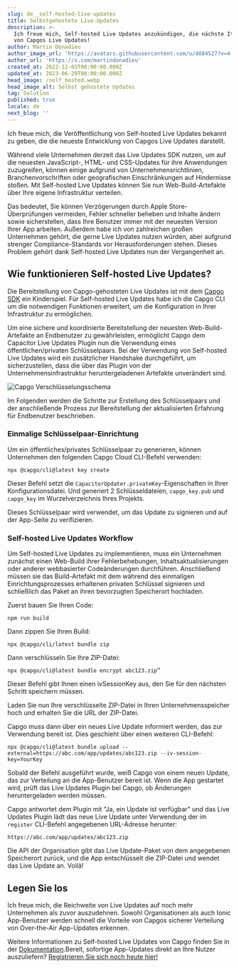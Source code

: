 ```yaml
---
slug: de__self-hosted-live-updates
title: Selbstgehostete Live-Updates
description: >-
  Ich freue mich, Self-hosted Live Updates anzukündigen, die nächste Iteration
  von Capgos Live Updates!
author: Martin Donadieu
author_image_url: 'https://avatars.githubusercontent.com/u/4084527?v=4'
author_url: 'https://x.com/martindonadieu'
created_at: 2022-12-03T00:00:00.000Z
updated_at: 2023-06-29T00:00:00.000Z
head_image: /self_hosted.webp
head_image_alt: Selbst gehostete Updates
tag: Solution
published: true
locale: de
next_blog: ''
---
```


Ich freue mich, die Veröffentlichung von Self-hosted Live Updates bekannt zu geben, die die neueste Entwicklung von Capgos Live Updates darstellt.

Während viele Unternehmen derzeit das Live Updates SDK nutzen, um auf die neuesten JavaScript-, HTML- und CSS-Updates für ihre Anwendungen zuzugreifen, können einige aufgrund von Unternehmensrichtlinien, Branchenvorschriften oder geografischen Einschränkungen auf Hindernisse stoßen. Mit Self-hosted Live Updates können Sie nun Web-Build-Artefakte über Ihre eigene Infrastruktur verteilen.

Das bedeutet, Sie können Verzögerungen durch Apple Store-Überprüfungen vermeiden, Fehler schneller beheben und Inhalte ändern sowie sicherstellen, dass Ihre Benutzer immer mit der neuesten Version Ihrer App arbeiten. Außerdem habe ich von zahlreichen großen Unternehmen gehört, die gerne Live Updates nutzen würden, aber aufgrund strenger Compliance-Standards vor Herausforderungen stehen. Dieses Problem gehört dank Self-hosted Live Updates nun der Vergangenheit an.

## Wie funktionieren Self-hosted Live Updates?

Die Bereitstellung von Capgo-gehosteten Live Updates ist mit dem [Capgo SDK](https://github.com/Cap-go/capacitor-updater/) ein Kinderspiel. Für Self-hosted Live Updates habe ich die Capgo CLI um die notwendigen Funktionen erweitert, um die Konfiguration in Ihrer Infrastruktur zu ermöglichen.

Um eine sichere und koordinierte Bereitstellung der neuesten Web-Build-Artefakte an Endbenutzer zu gewährleisten, ermöglicht Capgo dem Capacitor Live Updates Plugin nun die Verwendung eines öffentlichen/privaten Schlüsselpaars. Bei der Verwendung von Self-hosted Live Updates wird ein zusätzlicher Handshake durchgeführt, um sicherzustellen, dass die über das Plugin von der Unternehmensinfrastruktur heruntergeladenen Artefakte unverändert sind.

![Capgo Verschlüsselungsschema](/encryption_flow.webp)

Im Folgenden werden die Schritte zur Erstellung des Schlüsselpaars und der anschließende Prozess zur Bereitstellung der aktualisierten Erfahrung für Endbenutzer beschrieben.

### Einmalige Schlüsselpaar-Einrichtung

Um ein öffentliches/privates Schlüsselpaar zu generieren, können Unternehmen den folgenden Capgo Cloud CLI-Befehl verwenden:

```shell
npx @capgo/cli@latest key create
```

Dieser Befehl setzt die `CapacitorUpdater.privateKey`-Eigenschaften in Ihrer Konfigurationsdatei.
Und generiert 2 Schlüsseldateien, `capgo_key.pub` und `capgo_key` im Wurzelverzeichnis Ihres Projekts.

Dieses Schlüsselpaar wird verwendet, um das Update zu signieren und auf der App-Seite zu verifizieren.

### Self-hosted Live Updates Workflow

Um Self-hosted Live Updates zu implementieren, muss ein Unternehmen zunächst einen Web-Build ihrer Fehlerbehebungen, Inhaltsaktualisierungen oder anderer webbasierter Codeänderungen durchführen. Anschließend müssen sie das Build-Artefakt mit dem während des einmaligen Einrichtungsprozesses erhaltenen privaten Schlüssel signieren und schließlich das Paket an ihren bevorzugten Speicherort hochladen.

Zuerst bauen Sie Ihren Code:
```shell
npm run build
```

Dann zippen Sie Ihren Build:
```shell
npx @capgo/cli/latest bundle zip
```

Dann verschlüsseln Sie Ihre ZIP-Datei:

```shell
npx @capgo/cli@latest bundle encrypt abc123.zip”
```

Dieser Befehl gibt Ihnen einen ivSessionKey aus, den Sie für den nächsten Schritt speichern müssen.

Laden Sie nun Ihre verschlüsselte ZIP-Datei in Ihren Unternehmensspeicher hoch und erhalten Sie die URL der ZIP-Datei.

Capgo muss dann über ein neues Live Update informiert werden, das zur Verwendung bereit ist. Dies geschieht über einen weiteren CLI-Befehl:

```shell
npx @capgo/cli@latest bundle upload --external=https://abc.com/app/updates/abc123.zip --iv-session-key=YourKey
```

Sobald der Befehl ausgeführt wurde, weiß Capgo von einem neuen Update, das zur Verteilung an die App-Benutzer bereit ist. Wenn die App gestartet wird, prüft das Live Updates Plugin bei Capgo, ob Änderungen heruntergeladen werden müssen.

Capgo antwortet dem Plugin mit "Ja, ein Update ist verfügbar" und das Live Updates Plugin lädt das neue Live Update unter Verwendung der im `register` CLI-Befehl angegebenen URL-Adresse herunter:

```shell
https://abc.com/app/updates/abc123.zip
```

Die API der Organisation gibt das Live Update-Paket von dem angegebenen Speicherort zurück, und die App entschlüsselt die ZIP-Datei und wendet das Live Update an. Voilà!

## Legen Sie los

Ich freue mich, die Reichweite von Live Updates auf noch mehr Unternehmen als zuvor auszudehnen. Sowohl Organisationen als auch Ionic App-Benutzer werden schnell die Vorteile von Capgos sicherer Verteilung von Over-the-Air App-Updates erkennen.

Weitere Informationen zu Self-hosted Live Updates von Capgo finden Sie in der [Dokumentation](/docs/tooling/cli/#upload-version).Bereit, sofortige App-Updates direkt an Ihre Nutzer auszuliefern? [Registrieren Sie sich noch heute hier!](/register/)
